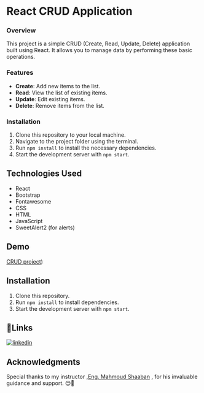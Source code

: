 # React CRUD Application

### Overview
This project is a simple CRUD (Create, Read, Update, Delete) application built using React. It allows you to manage data by performing these basic operations.

### Features
- **Create**: Add new items to the list.
- **Read**: View the list of existing items.
- **Update**: Edit existing items.
- **Delete**: Remove items from the list.

### Installation
1. Clone this repository to your local machine.
2. Navigate to the project folder using the terminal.
3. Run `npm install` to install the necessary dependencies.
4. Start the development server with `npm start`.

## Technologies Used
- React
- Bootstrap
- Fontawesome
- CSS
- HTML
- JavaScript
- SweetAlert2 (for alerts)

## Demo
[CRUD project](https://haneenakram.github.io/DEPI_React_CRUD/))

## Installation
1. Clone this repository.
2. Run `npm install` to install dependencies.
3. Start the development server with `npm start`.

## 🔗Links
[![linkedin](https://img.shields.io/badge/linkedin-0A66C2?style=for-the-badge&logo=linkedin&logoColor=white)](https://www.linkedin.com/in/haneen-akram-4990331a1/)

## Acknowledgments
Special thanks to my instructor ,[Eng. Mahmoud Shaaban](https://www.linkedin.com/in/mahmoud-shaaban-5192b720a/) , for his invaluable guidance and support.  😊🚀
